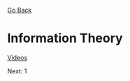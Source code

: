 [Go Back](https://github.com/arm-on/plan/blob/main/README.md)

# Information Theory

[Videos](http://videolectures.net/course_information_theory_pattern_recognition/)

Next: 1